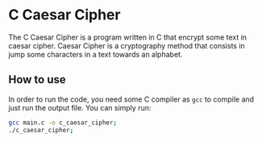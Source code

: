 # C Caesar Cipher
The C Caesar Cipher is a program written in C that encrypt some text in caesar cipher.
Caesar Cipher is a cryptography method that consists in jump some characters in a text towards an alphabet.

## How to use
In order to run the code, you need some C compiler as `gcc` to compile and just run the output file.
You can simply run:
```bash
gcc main.c -o c_caesar_cipher;
./c_caesar_cipher;
```
